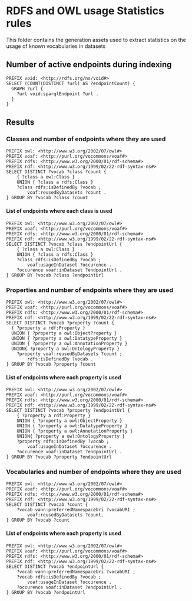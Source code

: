 # RDFS and OWL usage Statistics rules

This folder contains the generation assets used to extract statistics on the usage of known vocabularies in datasets

## Number of active endpoints during indexing

```sparql
PREFIX void: <http://rdfs.org/ns/void#>
SELECT (COUNT(DISTINCT ?url) AS ?endpointCount) {
  GRAPH ?url {
  	?url void:sparqlEndpoint ?url .
  }
}
```

## Results

### Classes and number of endpoints where they are used

```sparql
PREFIX owl: <http://www.w3.org/2002/07/owl#>
PREFIX voaf: <http://purl.org/vocommons/voaf#>
PREFIX rdfs: <http://www.w3.org/2000/01/rdf-schema#>
PREFIX rdf: <http://www.w3.org/1999/02/22-rdf-syntax-ns#>
SELECT DISTINCT ?vocab ?class ?count {
    { ?class a owl:Class }
    UNION { ?class a rdfs:Class }
    ?class rdfs:isDefinedBy ?vocab ;
        voaf:reusedByDatasets ?count .
} GROUP BY ?vocab ?class ?count
```

#### List of endpoints where each class is used

```sparql
PREFIX owl: <http://www.w3.org/2002/07/owl#>
PREFIX voaf: <http://purl.org/vocommons/voaf#>
PREFIX rdfs: <http://www.w3.org/2000/01/rdf-schema#>
PREFIX rdf: <http://www.w3.org/1999/02/22-rdf-syntax-ns#>
SELECT DISTINCT ?vocab ?class ?endpointUrl {
    { ?class a owl:Class }
    UNION { ?class a rdfs:Class }
    ?class rdfs:isDefinedBy ?vocab ;
        voaf:usageInDataset ?occurence .
    ?occurence voaf:inDataset ?endpointUrl .
} GROUP BY ?vocab ?class ?endpointUrl
```

### Properties and number of endpoints where they are used

```sparql
PREFIX owl: <http://www.w3.org/2002/07/owl#>
PREFIX voaf: <http://purl.org/vocommons/voaf#>
PREFIX rdfs: <http://www.w3.org/2000/01/rdf-schema#>
PREFIX rdf: <http://www.w3.org/1999/02/22-rdf-syntax-ns#>
SELECT DISTINCT ?vocab ?property ?count {
  { ?property a rdf:Property }
  UNION { ?property a owl:ObjectProperty }
  UNION { ?property a owl:DatatypeProperty }
  UNION { ?property a owl:AnnotationProperty }
  UNION{ ?property a owl:OntologyProperty }
    ?property voaf:reusedByDatasets ?count ;
    	rdfs:isDefinedBy ?vocab .
} GROUP BY ?vocab ?property ?count
```

#### List of endpoints where each property is used

```sparql
PREFIX owl: <http://www.w3.org/2002/07/owl#>
PREFIX voaf: <http://purl.org/vocommons/voaf#>
PREFIX rdfs: <http://www.w3.org/2000/01/rdf-schema#>
PREFIX rdf: <http://www.w3.org/1999/02/22-rdf-syntax-ns#>
SELECT DISTINCT ?vocab ?property ?endpointUrl {
    { ?property a rdf:Property }
    UNION { ?property a owl:ObjectProperty }
    UNION { ?property a owl:DatatypeProperty }
    UNION { ?property a owl:AnnotationProperty }
    UNION{ ?property a owl:OntologyProperty }
    ?property rdfs:isDefinedBy ?vocab ;
        voaf:usageInDataset ?occurence .
    ?occurence voaf:inDataset ?endpointUrl .
} GROUP BY ?vocab ?property ?endpointUrl
```

### Vocabularies and number of endpoints where they are used

```sparql
PREFIX owl: <http://www.w3.org/2002/07/owl#>
PREFIX voaf: <http://purl.org/vocommons/voaf#>
PREFIX rdfs: <http://www.w3.org/2000/01/rdf-schema#>
PREFIX rdf: <http://www.w3.org/1999/02/22-rdf-syntax-ns#>
SELECT DISTINCT ?vocab ?count {
    ?vocab vann:preferredNamespaceUri ?vocabURI ;
        voaf:reusedByDatasets ?count.
} GROUP BY ?vocab ?count
```

#### List of endpoints where each property is used

```sparql
PREFIX owl: <http://www.w3.org/2002/07/owl#>
PREFIX voaf: <http://purl.org/vocommons/voaf#>
PREFIX rdfs: <http://www.w3.org/2000/01/rdf-schema#>
PREFIX rdf: <http://www.w3.org/1999/02/22-rdf-syntax-ns#>
SELECT DISTINCT ?vocab ?endpointUrl {
    ?vocab vann:preferredNamespaceUri ?vocabURI ;
    ?vocab rdfs:isDefinedBy ?vocab ;
        voaf:usageInDataset ?occurence .
    ?occurence voaf:inDataset ?endpointUrl .
} GROUP BY ?vocab ?endpointUrl
```